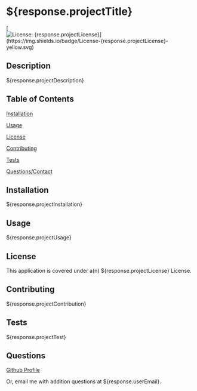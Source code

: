 # ${response.projectTitle}

[![License: ${response.projectLicense}](https://img.shields.io/badge/License-${response.projectLicense}-yellow.svg)](https://opensource.org/licenses/${response.projectLicense})

## Description

${response.projectDescription}

## Table of Contents

[Installation](##Installation)

[Usage](##Usage)

[License](##License)

[Contributing](##Contributing)

[Tests](##Tests)

[Questions/Contact](##Questions)

## Installation

${response.projectInstallation}

## Usage

${response.projectUsage}

## License

This application is covered under a(n) ${response.projectLicense} License.

## Contributing

${response.projectContribution}

## Tests

${response.projectTest}

## Questions

[Github Profile](https://github.com/${userGithub})

Or, email me with addition questions at ${response.userEmail}.